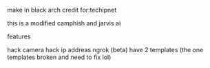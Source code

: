 make in black arch
credit for:techipnet



this is a modified camphish and jarvis ai

features

hack camera
hack ip addreas
ngrok (beta)
have 2 templates (the one templates broken and need to fix lol)

